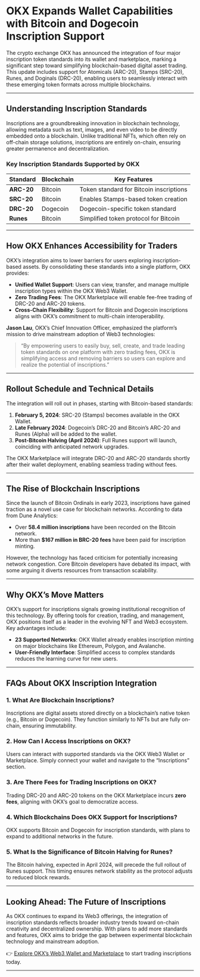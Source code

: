# OKX Expands Wallet Capabilities with Bitcoin and Dogecoin Inscription Support  

The crypto exchange OKX has announced the integration of four major inscription token standards into its wallet and marketplace, marking a significant step toward simplifying blockchain-based digital asset trading. This update includes support for Atomicals (ARC-20), Stamps (SRC-20), Runes, and Doginals (DRC-20), enabling users to seamlessly interact with these emerging token formats across multiple blockchains.  

---

## Understanding Inscription Standards  

Inscriptions are a groundbreaking innovation in blockchain technology, allowing metadata such as text, images, and even video to be directly embedded onto a blockchain. Unlike traditional NFTs, which often rely on off-chain storage solutions, inscriptions are entirely on-chain, ensuring greater permanence and decentralization.  

### Key Inscription Standards Supported by OKX  
| Standard      | Blockchain    | Key Features                          |  
|---------------|---------------|---------------------------------------|  
| **ARC-20**    | Bitcoin       | Token standard for Bitcoin inscriptions |  
| **SRC-20**    | Bitcoin       | Enables Stamps-based token creation   |  
| **DRC-20**    | Dogecoin      | Dogecoin-specific token standard      |  
| **Runes**     | Bitcoin       | Simplified token protocol for Bitcoin |  

---

## How OKX Enhances Accessibility for Traders  

OKX’s integration aims to lower barriers for users exploring inscription-based assets. By consolidating these standards into a single platform, OKX provides:  
- **Unified Wallet Support**: Users can view, transfer, and manage multiple inscription types within the OKX Web3 Wallet.  
- **Zero Trading Fees**: The OKX Marketplace will enable fee-free trading of DRC-20 and ARC-20 tokens.  
- **Cross-Chain Flexibility**: Support for Bitcoin and Dogecoin inscriptions aligns with OKX’s commitment to multi-chain interoperability.  

**Jason Lau**, OKX’s Chief Innovation Officer, emphasized the platform’s mission to drive mainstream adoption of Web3 technologies:  
> “By empowering users to easily buy, sell, create, and trade leading token standards on one platform with zero trading fees, OKX is simplifying access and removing barriers so users can explore and realize the potential of inscriptions.”  

---

## Rollout Schedule and Technical Details  

The integration will roll out in phases, starting with Bitcoin-based standards:  
1. **February 5, 2024**: SRC-20 (Stamps) becomes available in the OKX Wallet.  
2. **Late February 2024**: Dogecoin’s DRC-20 and Bitcoin’s ARC-20 and Runes (Alpha) will be added to the wallet.  
3. **Post-Bitcoin Halving (April 2024)**: Full Runes support will launch, coinciding with anticipated network upgrades.  

The OKX Marketplace will integrate DRC-20 and ARC-20 standards shortly after their wallet deployment, enabling seamless trading without fees.  

---

## The Rise of Blockchain Inscriptions  

Since the launch of Bitcoin Ordinals in early 2023, inscriptions have gained traction as a novel use case for blockchain networks. According to data from Dune Analytics:  
- Over **58.4 million inscriptions** have been recorded on the Bitcoin network.  
- More than **$167 million in BRC-20 fees** have been paid for inscription minting.  

However, the technology has faced criticism for potentially increasing network congestion. Core Bitcoin developers have debated its impact, with some arguing it diverts resources from transaction scalability.  

---

## Why OKX’s Move Matters  

OKX’s support for inscriptions signals growing institutional recognition of this technology. By offering tools for creation, trading, and management, OKX positions itself as a leader in the evolving NFT and Web3 ecosystem. Key advantages include:  
- **23 Supported Networks**: OKX Wallet already enables inscription minting on major blockchains like Ethereum, Polygon, and Avalanche.  
- **User-Friendly Interface**: Simplified access to complex standards reduces the learning curve for new users.  

---

## FAQs About OKX Inscription Integration  

### 1. What Are Blockchain Inscriptions?  
Inscriptions are digital assets stored directly on a blockchain’s native token (e.g., Bitcoin or Dogecoin). They function similarly to NFTs but are fully on-chain, ensuring immutability.  

### 2. How Can I Access Inscriptions on OKX?  
Users can interact with supported standards via the OKX Web3 Wallet or Marketplace. Simply connect your wallet and navigate to the “Inscriptions” section.  

### 3. Are There Fees for Trading Inscriptions on OKX?  
Trading DRC-20 and ARC-20 tokens on the OKX Marketplace incurs **zero fees**, aligning with OKX’s goal to democratize access.  

### 4. Which Blockchains Does OKX Support for Inscriptions?  
OKX supports Bitcoin and Dogecoin for inscription standards, with plans to expand to additional networks in the future.  

### 5. What Is the Significance of Bitcoin Halving for Runes?  
The Bitcoin halving, expected in April 2024, will precede the full rollout of Runes support. This timing ensures network stability as the protocol adjusts to reduced block rewards.  

---

## Looking Ahead: The Future of Inscriptions  

As OKX continues to expand its Web3 offerings, the integration of inscription standards reflects broader industry trends toward on-chain creativity and decentralized ownership. With plans to add more standards and features, OKX aims to bridge the gap between experimental blockchain technology and mainstream adoption.  

👉 [Explore OKX’s Web3 Wallet and Marketplace](https://bit.ly/okx-bonus) to start trading inscriptions today.  

---  